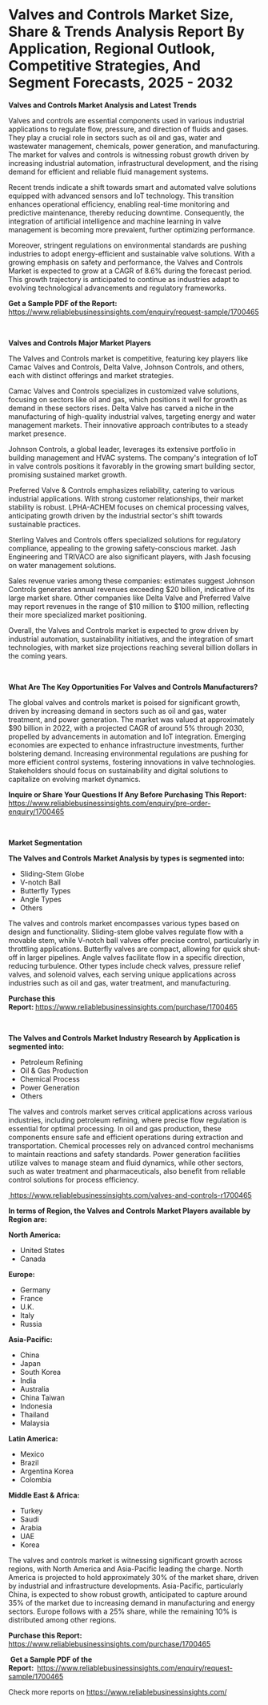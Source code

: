 <p><h1>Valves and Controls Market Size, Share & Trends Analysis Report By Application, Regional Outlook, Competitive Strategies, And Segment Forecasts, 2025 - 2032</h1></p><p><strong>Valves and Controls Market Analysis and Latest Trends</strong></p>
<p><p>Valves and controls are essential components used in various industrial applications to regulate flow, pressure, and direction of fluids and gases. They play a crucial role in sectors such as oil and gas, water and wastewater management, chemicals, power generation, and manufacturing. The market for valves and controls is witnessing robust growth driven by increasing industrial automation, infrastructural development, and the rising demand for efficient and reliable fluid management systems.</p><p>Recent trends indicate a shift towards smart and automated valve solutions equipped with advanced sensors and IoT technology. This transition enhances operational efficiency, enabling real-time monitoring and predictive maintenance, thereby reducing downtime. Consequently, the integration of artificial intelligence and machine learning in valve management is becoming more prevalent, further optimizing performance.</p><p>Moreover, stringent regulations on environmental standards are pushing industries to adopt energy-efficient and sustainable valve solutions. With a growing emphasis on safety and performance, the Valves and Controls Market is expected to grow at a CAGR of 8.6% during the forecast period. This growth trajectory is anticipated to continue as industries adapt to evolving technological advancements and regulatory frameworks.</p></p>
<p><strong>Get a Sample PDF of the Report:&nbsp;</strong> <a href="https://www.reliablebusinessinsights.com/enquiry/request-sample/1700465?utm_campaign=2840&utm_medium=2&utm_source=Github&utm_content=ia&utm_term=27032025&utm_id=valves-and-controls">https://www.reliablebusinessinsights.com/enquiry/request-sample/1700465</a></p>
<p>&nbsp;</p>
<p><strong>Valves and Controls Major Market Players</strong></p>
<p><p>The Valves and Controls market is competitive, featuring key players like Camac Valves and Controls, Delta Valve, Johnson Controls, and others, each with distinct offerings and market strategies.</p><p>Camac Valves and Controls specializes in customized valve solutions, focusing on sectors like oil and gas, which positions it well for growth as demand in these sectors rises. Delta Valve has carved a niche in the manufacturing of high-quality industrial valves, targeting energy and water management markets. Their innovative approach contributes to a steady market presence.</p><p>Johnson Controls, a global leader, leverages its extensive portfolio in building management and HVAC systems. The company's integration of IoT in valve controls positions it favorably in the growing smart building sector, promising sustained market growth.</p><p>Preferred Valve & Controls emphasizes reliability, catering to various industrial applications. With strong customer relationships, their market stability is robust. LPHA-ACHEM focuses on chemical processing valves, anticipating growth driven by the industrial sector's shift towards sustainable practices.</p><p>Sterling Valves and Controls offers specialized solutions for regulatory compliance, appealing to the growing safety-conscious market. Jash Engineering and TRIVACO are also significant players, with Jash focusing on water management solutions.</p><p>Sales revenue varies among these companies: estimates suggest Johnson Controls generates annual revenues exceeding $20 billion, indicative of its large market share. Other companies like Delta Valve and Preferred Valve may report revenues in the range of $10 million to $100 million, reflecting their more specialized market positioning.</p><p>Overall, the Valves and Controls market is expected to grow driven by industrial automation, sustainability initiatives, and the integration of smart technologies, with market size projections reaching several billion dollars in the coming years.</p></p>
<p>&nbsp;</p>
<p><strong>What Are The Key Opportunities For Valves and Controls Manufacturers?</strong></p>
<p><p>The global valves and controls market is poised for significant growth, driven by increasing demand in sectors such as oil and gas, water treatment, and power generation. The market was valued at approximately $90 billion in 2022, with a projected CAGR of around 5% through 2030, propelled by advancements in automation and IoT integration. Emerging economies are expected to enhance infrastructure investments, further bolstering demand. Increasing environmental regulations are pushing for more efficient control systems, fostering innovations in valve technologies. Stakeholders should focus on sustainability and digital solutions to capitalize on evolving market dynamics.</p></p>
<p><strong>Inquire or Share Your Questions If Any Before Purchasing This Report:</strong> <a href="https://www.reliablebusinessinsights.com/enquiry/pre-order-enquiry/1700465?utm_campaign=2840&utm_medium=2&utm_source=Github&utm_content=ia&utm_term=27032025&utm_id=valves-and-controls">https://www.reliablebusinessinsights.com/enquiry/pre-order-enquiry/1700465</a></p>
<p>&nbsp;</p>
<p><strong>Market Segmentation</strong></p>
<p><strong>The Valves and Controls Market Analysis by types is segmented into:</strong></p>
<p><ul><li>Sliding-Stem Globe</li><li>V-notch Ball</li><li>Butterfly Types</li><li>Angle Types</li><li>Others</li></ul></p>
<p><p>The valves and controls market encompasses various types based on design and functionality. Sliding-stem globe valves regulate flow with a movable stem, while V-notch ball valves offer precise control, particularly in throttling applications. Butterfly valves are compact, allowing for quick shut-off in larger pipelines. Angle valves facilitate flow in a specific direction, reducing turbulence. Other types include check valves, pressure relief valves, and solenoid valves, each serving unique applications across industries such as oil and gas, water treatment, and manufacturing.</p></p>
<p><strong>Purchase this Report:&nbsp;</strong><a href="https://www.reliablebusinessinsights.com/purchase/1700465?utm_campaign=2840&utm_medium=2&utm_source=Github&utm_content=ia&utm_term=27032025&utm_id=valves-and-controls">https://www.reliablebusinessinsights.com/purchase/1700465</a></p>
<p>&nbsp;</p>
<p><strong>The Valves and Controls Market Industry Research by Application is segmented into:</strong></p>
<p><ul><li>Petroleum Refining</li><li>Oil & Gas Production</li><li>Chemical Process</li><li>Power Generation</li><li>Others</li></ul></p>
<p><p>The valves and controls market serves critical applications across various industries, including petroleum refining, where precise flow regulation is essential for optimal processing. In oil and gas production, these components ensure safe and efficient operations during extraction and transportation. Chemical processes rely on advanced control mechanisms to maintain reactions and safety standards. Power generation facilities utilize valves to manage steam and fluid dynamics, while other sectors, such as water treatment and pharmaceuticals, also benefit from reliable control solutions for process efficiency.</p></p>
<p><a href="https://www.reliablebusinessinsights.com/valves-and-controls-r1700465?utm_campaign=2840&utm_medium=2&utm_source=Github&utm_content=ia&utm_term=27032025&utm_id=valves-and-controls">&nbsp;https://www.reliablebusinessinsights.com/valves-and-controls-r1700465</a></p>
<p><strong>In terms of Region, the Valves and Controls Market Players available by Region are:</strong></p>
<p>
    <p> <strong> North America: </strong>
        <ul>
            <li>United States</li>
            <li>Canada</li>
        </ul>
        </p> 
    <p> <strong> Europe: </strong>
        <ul>
            <li>Germany</li>
            <li>France</li>
            <li>U.K.</li>
            <li>Italy</li>
            <li>Russia</li>
        </ul>
        </p> 
    <p> <strong> Asia-Pacific: </strong>
        <ul>
            <li>China</li>
            <li>Japan</li>
            <li>South Korea</li>
            <li>India</li>
            <li>Australia</li>
            <li>China Taiwan</li>
            <li>Indonesia</li>
            <li>Thailand</li>
            <li>Malaysia</li>
        </ul>
        </p> 
    <p> <strong> Latin America: </strong>
        <ul>
            <li>Mexico</li>
            <li>Brazil</li>
            <li>Argentina Korea</li>
            <li>Colombia</li>
        </ul>
        </p> 
    <p> <strong> Middle East & Africa: </strong>
        <ul>
            <li>Turkey</li>
            <li>Saudi</li>
            <li>Arabia</li>
            <li>UAE</li>
            <li>Korea</li>
        </ul>
    </p>
    </p>
<p><p>The valves and controls market is witnessing significant growth across regions, with North America and Asia-Pacific leading the charge. North America is projected to hold approximately 30% of the market share, driven by industrial and infrastructure developments. Asia-Pacific, particularly China, is expected to show robust growth, anticipated to capture around 35% of the market due to increasing demand in manufacturing and energy sectors. Europe follows with a 25% share, while the remaining 10% is distributed among other regions.</p></p>
<p><strong>Purchase this Report: </strong><a href="https://www.reliablebusinessinsights.com/purchase/1700465?utm_campaign=2840&utm_medium=2&utm_source=Github&utm_content=ia&utm_term=27032025&utm_id=valves-and-controls">https://www.reliablebusinessinsights.com/purchase/1700465</a></p>
<p>&nbsp;<strong>Get a Sample PDF of the Report:&nbsp;&nbsp;</strong><a href="https://www.reliablebusinessinsights.com/enquiry/request-sample/1700465?utm_campaign=2840&utm_medium=2&utm_source=Github&utm_content=ia&utm_term=27032025&utm_id=valves-and-controls">https://www.reliablebusinessinsights.com/enquiry/request-sample/1700465</a></p>
<p><strong></strong></p>
<p>Check more reports on <a href="https://www.reliablebusinessinsights.com/?utm_campaign=2840&utm_medium=2&utm_source=Github&utm_content=ia&utm_term=27032025&utm_id=valves-and-controls">https://www.reliablebusinessinsights.com/</a></p>